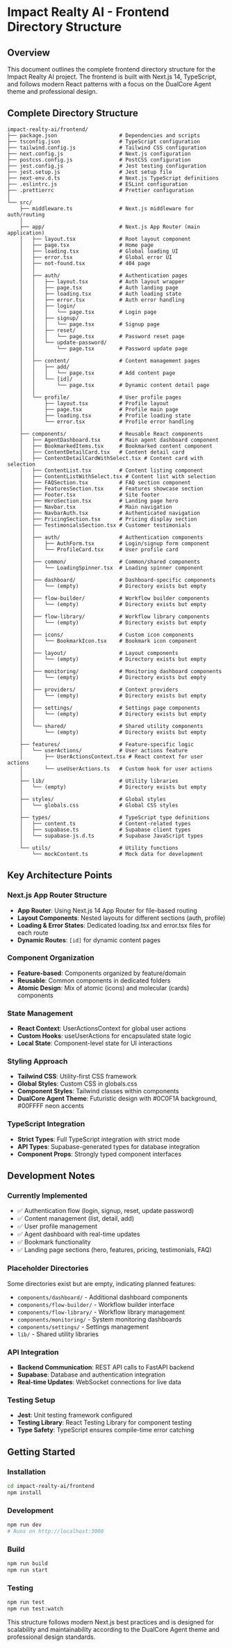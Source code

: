 # Impact Realty AI - Frontend Directory Structure

## Overview
This document outlines the complete frontend directory structure for the Impact Realty AI project. The frontend is built with Next.js 14, TypeScript, and follows modern React patterns with a focus on the DualCore Agent theme and professional design.

## Complete Directory Structure

```
impact-realty-ai/frontend/
├── package.json                    # Dependencies and scripts
├── tsconfig.json                   # TypeScript configuration
├── tailwind.config.js              # Tailwind CSS configuration
├── next.config.js                  # Next.js configuration
├── postcss.config.js               # PostCSS configuration
├── jest.config.js                  # Jest testing configuration
├── jest.setup.js                   # Jest setup file
├── next-env.d.ts                   # Next.js TypeScript definitions
├── .eslintrc.js                    # ESLint configuration
├── .prettierrc                     # Prettier configuration
│
└── src/
    ├── middleware.ts               # Next.js middleware for auth/routing
    │
    ├── app/                        # Next.js App Router (main application)
    │   ├── layout.tsx              # Root layout component
    │   ├── page.tsx                # Home page
    │   ├── loading.tsx             # Global loading UI
    │   ├── error.tsx               # Global error UI
    │   ├── not-found.tsx           # 404 page
    │   │
    │   ├── auth/                   # Authentication pages
    │   │   ├── layout.tsx          # Auth layout wrapper
    │   │   ├── page.tsx            # Auth landing page
    │   │   ├── loading.tsx         # Auth loading state
    │   │   ├── error.tsx           # Auth error handling
    │   │   ├── login/
    │   │   │   └── page.tsx        # Login page
    │   │   ├── signup/
    │   │   │   └── page.tsx        # Signup page
    │   │   ├── reset/
    │   │   │   └── page.tsx        # Password reset page
    │   │   └── update-password/
    │   │       └── page.tsx        # Password update page
    │   │
    │   ├── content/                # Content management pages
    │   │   ├── add/
    │   │   │   └── page.tsx        # Add content page
    │   │   └── [id]/
    │   │       └── page.tsx        # Dynamic content detail page
    │   │
    │   └── profile/                # User profile pages
    │       ├── layout.tsx          # Profile layout
    │       ├── page.tsx            # Profile main page
    │       ├── loading.tsx         # Profile loading state
    │       └── error.tsx           # Profile error handling
    │
    ├── components/                 # Reusable React components
    │   ├── AgentDashboard.tsx      # Main agent dashboard component
    │   ├── BookmarkedItems.tsx     # Bookmarked content component
    │   ├── ContentDetailCard.tsx   # Content detail card
    │   ├── ContentDetailCardWithSelect.tsx # Content card with selection
    │   ├── ContentList.tsx         # Content listing component
    │   ├── ContentListWithSelect.tsx # Content list with selection
    │   ├── FAQSection.tsx          # FAQ section component
    │   ├── FeaturesSection.tsx     # Features showcase section
    │   ├── Footer.tsx              # Site footer
    │   ├── HeroSection.tsx         # Landing page hero
    │   ├── Navbar.tsx              # Main navigation
    │   ├── NavbarAuth.tsx          # Authenticated navigation
    │   ├── PricingSection.tsx      # Pricing display section
    │   ├── TestimonialsSection.tsx # Customer testimonials
    │   │
    │   ├── auth/                   # Authentication components
    │   │   ├── AuthForm.tsx        # Login/signup form component
    │   │   └── ProfileCard.tsx     # User profile card
    │   │
    │   ├── common/                 # Common/shared components
    │   │   └── LoadingSpinner.tsx  # Loading spinner component
    │   │
    │   ├── dashboard/              # Dashboard-specific components
    │   │   └── (empty)             # Directory exists but empty
    │   │
    │   ├── flow-builder/           # Workflow builder components
    │   │   └── (empty)             # Directory exists but empty
    │   │
    │   ├── flow-library/           # Workflow library components
    │   │   └── (empty)             # Directory exists but empty
    │   │
    │   ├── icons/                  # Custom icon components
    │   │   └── BookmarkIcon.tsx    # Bookmark icon component
    │   │
    │   ├── layout/                 # Layout components
    │   │   └── (empty)             # Directory exists but empty
    │   │
    │   ├── monitoring/             # Monitoring dashboard components
    │   │   └── (empty)             # Directory exists but empty
    │   │
    │   ├── providers/              # Context providers
    │   │   └── (empty)             # Directory exists but empty
    │   │
    │   ├── settings/               # Settings page components
    │   │   └── (empty)             # Directory exists but empty
    │   │
    │   └── shared/                 # Shared utility components
    │       └── (empty)             # Directory exists but empty
    │
    ├── features/                   # Feature-specific logic
    │   └── userActions/            # User actions feature
    │       ├── UserActionsContext.tsx # React context for user actions
    │       └── useUserActions.ts   # Custom hook for user actions
    │
    ├── lib/                        # Utility libraries
    │   └── (empty)                 # Directory exists but empty
    │
    ├── styles/                     # Global styles
    │   └── globals.css             # Global CSS styles
    │
    ├── types/                      # TypeScript type definitions
    │   ├── content.ts              # Content-related types
    │   ├── supabase.ts             # Supabase client types
    │   └── supabase-js.d.ts        # Supabase JavaScript types
    │
    └── utils/                      # Utility functions
        └── mockContent.ts          # Mock data for development
```

## Key Architecture Points

### Next.js App Router Structure
- **App Router**: Using Next.js 14 App Router for file-based routing
- **Layout Components**: Nested layouts for different sections (auth, profile)
- **Loading & Error States**: Dedicated loading.tsx and error.tsx files for each route
- **Dynamic Routes**: `[id]` for dynamic content pages

### Component Organization
- **Feature-based**: Components organized by feature/domain
- **Reusable**: Common components in dedicated folders
- **Atomic Design**: Mix of atomic (icons) and molecular (cards) components

### State Management
- **React Context**: UserActionsContext for global user actions
- **Custom Hooks**: useUserActions for encapsulated state logic
- **Local State**: Component-level state for UI interactions

### Styling Approach
- **Tailwind CSS**: Utility-first CSS framework
- **Global Styles**: Custom CSS in globals.css
- **Component Styles**: Tailwind classes within components
- **DualCore Agent Theme**: Futuristic design with #0C0F1A background, #00FFFF neon accents

### TypeScript Integration
- **Strict Types**: Full TypeScript integration with strict mode
- **API Types**: Supabase-generated types for database integration
- **Component Props**: Strongly typed component interfaces

## Development Notes

### Currently Implemented
- ✅ Authentication flow (login, signup, reset, update password)
- ✅ Content management (list, detail, add)
- ✅ User profile management
- ✅ Agent dashboard with real-time updates
- ✅ Bookmark functionality
- ✅ Landing page sections (hero, features, pricing, testimonials, FAQ)

### Placeholder Directories
Some directories exist but are empty, indicating planned features:
- `components/dashboard/` - Additional dashboard components
- `components/flow-builder/` - Workflow builder interface
- `components/flow-library/` - Workflow library management
- `components/monitoring/` - System monitoring dashboards
- `components/settings/` - Settings management
- `lib/` - Shared utility libraries

### API Integration
- **Backend Communication**: REST API calls to FastAPI backend
- **Supabase**: Database and authentication integration
- **Real-time Updates**: WebSocket connections for live data

### Testing Setup
- **Jest**: Unit testing framework configured
- **Testing Library**: React Testing Library for component testing
- **Type Safety**: TypeScript ensures compile-time error catching

## Getting Started

### Installation
```bash
cd impact-realty-ai/frontend
npm install
```

### Development
```bash
npm run dev
# Runs on http://localhost:3000
```

### Build
```bash
npm run build
npm run start
```

### Testing
```bash
npm run test
npm run test:watch
```

This structure follows modern Next.js best practices and is designed for scalability and maintainability according to the DualCore Agent theme and professional design standards. 